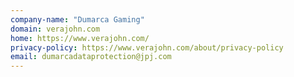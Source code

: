 ```yaml
---
company-name: "Dumarca Gaming"
domain: verajohn.com
home: https://www.verajohn.com/
privacy-policy: https://www.verajohn.com/about/privacy-policy
email: dumarcadataprotection@jpj.com
---
```




